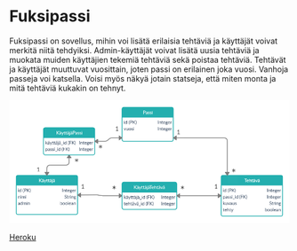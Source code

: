 # Fuksipassi

Fuksipassi on sovellus, mihin voi lisätä erilaisia tehtäviä ja käyttäjät voivat merkitä niitä tehdyiksi. Admin-käyttäjät voivat lisätä uusia tehtäviä ja muokata muiden käyttäjien tekemiä tehtäviä sekä poistaa tehtäviä. Tehtävät ja käyttäjät muuttuvat vuosittain, joten passi on erilainen joka vuosi. Vanhoja passeja voi katsella.
Voisi myös näkyä jotain statseja, että miten monta ja mitä tehtäviä kukakin on tehnyt.

![alt text](https://github.com/essipe/fuksipassi/blob/master/documentation/Tietokantakaavio1.png?raw=true)

[Heroku](https://morning-shore-70960.herokuapp.com/)
